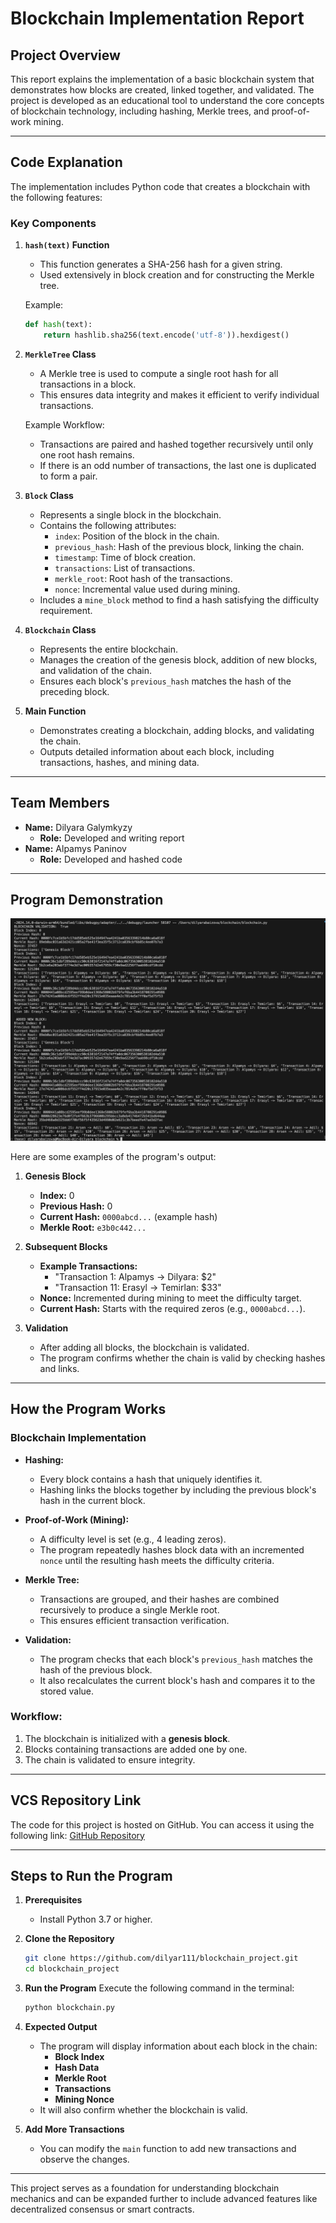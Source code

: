 # Blockchain Implementation Report

## **Project Overview**

This report explains the implementation of a basic blockchain system that demonstrates how blocks are created, linked together, and validated. The project is developed as an educational tool to understand the core concepts of blockchain technology, including hashing, Merkle trees, and proof-of-work mining.

---

## **Code Explanation**

The implementation includes Python code that creates a blockchain with the following features:

### **Key Components**

1. **`hash(text)` Function**
   - This function generates a SHA-256 hash for a given string.
   - Used extensively in block creation and for constructing the Merkle tree.

   Example:
   ```python
   def hash(text):
       return hashlib.sha256(text.encode('utf-8')).hexdigest()
   ```

2. **`MerkleTree` Class**
   - A Merkle tree is used to compute a single root hash for all transactions in a block.
   - This ensures data integrity and makes it efficient to verify individual transactions.

   Example Workflow:
   - Transactions are paired and hashed together recursively until only one root hash remains.
   - If there is an odd number of transactions, the last one is duplicated to form a pair.

3. **`Block` Class**
   - Represents a single block in the blockchain.
   - Contains the following attributes:
     - `index`: Position of the block in the chain.
     - `previous_hash`: Hash of the previous block, linking the chain.
     - `timestamp`: Time of block creation.
     - `transactions`: List of transactions.
     - `merkle_root`: Root hash of the transactions.
     - `nonce`: Incremental value used during mining.
   - Includes a `mine_block` method to find a hash satisfying the difficulty requirement.

4. **`Blockchain` Class**
   - Represents the entire blockchain.
   - Manages the creation of the genesis block, addition of new blocks, and validation of the chain.
   - Ensures each block's `previous_hash` matches the hash of the preceding block.

5. **Main Function**
   - Demonstrates creating a blockchain, adding blocks, and validating the chain.
   - Outputs detailed information about each block, including transactions, hashes, and mining data.

---

## **Team Members**

- **Name:** Dilyara Galymkyzy 
  - **Role:** Developed and writing report 
- **Name:** Alpamys Paninov
  - **Role:** Developed and hashed code

---

## **Program Demonstration**


![Image alt](https://github.com/dilyar111/blockchain/blob/main/Снимок%20экрана%202024-12-22%20в%2017.53.40.png) 



Here are some examples of the program's output:

1. **Genesis Block**
   - **Index:** 0
   - **Previous Hash:** 0
   - **Current Hash:** `0000abcd...` (example hash)
   - **Merkle Root:** `e3b0c442...`

2. **Subsequent Blocks**
   - **Example Transactions:**
     - "Transaction 1: Alpamys -> Dilyara: $2"
     - "Transaction 11: Erasyl -> Temirlan: $33"
   - **Nonce:** Incremented during mining to meet the difficulty target.
   - **Current Hash:** Starts with the required zeros (e.g., `0000abcd...`).

3. **Validation**
   - After adding all blocks, the blockchain is validated.
   - The program confirms whether the chain is valid by checking hashes and links.

---

## **How the Program Works**

### **Blockchain Implementation**

- **Hashing:**
  - Every block contains a hash that uniquely identifies it.
  - Hashing links the blocks together by including the previous block's hash in the current block.

- **Proof-of-Work (Mining):**
  - A difficulty level is set (e.g., 4 leading zeros).
  - The program repeatedly hashes block data with an incremented `nonce` until the resulting hash meets the difficulty criteria.

- **Merkle Tree:**
  - Transactions are grouped, and their hashes are combined recursively to produce a single Merkle root.
  - This ensures efficient transaction verification.

- **Validation:**
  - The program checks that each block's `previous_hash` matches the hash of the previous block.
  - It also recalculates the current block's hash and compares it to the stored value.

### **Workflow:**
1. The blockchain is initialized with a **genesis block**.
2. Blocks containing transactions are added one by one.
3. The chain is validated to ensure integrity.

---

## **VCS Repository Link**

The code for this project is hosted on GitHub. You can access it using the following link:
[GitHub Repository](https://github.com/dilyar111/blockchain.git)

---

## **Steps to Run the Program**

1. **Prerequisites**
   - Install Python 3.7 or higher.

2. **Clone the Repository**
   ```bash
   git clone https://github.com/dilyar111/blockchain_project.git
   cd blockchain_project
   ```

3. **Run the Program**
   Execute the following command in the terminal:
   ```bash
   python blockchain.py
   ```

4. **Expected Output**
   - The program will display information about each block in the chain:
     - **Block Index**
     - **Hash Data**
     - **Merkle Root**
     - **Transactions**
     - **Mining Nonce**
   - It will also confirm whether the blockchain is valid.

5. **Add More Transactions**
   - You can modify the `main` function to add new transactions and observe the changes.

---

This project serves as a foundation for understanding blockchain mechanics and can be expanded further to include advanced features like decentralized consensus or smart contracts.


